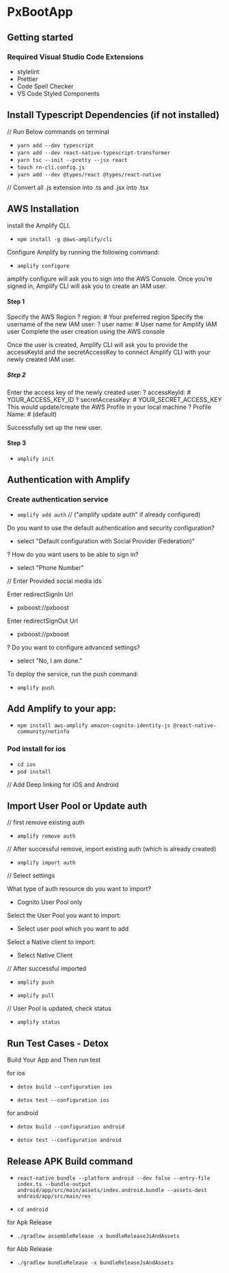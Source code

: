 # PxBootApp

## Getting started

### Required Visual Studio Code Extensions

- stylelint
- Prettier
- Code Spell Checker
- VS Code Styled Components

## Install Typescript Dependencies (if not installed)

// Run Below commands on terminal

- `yarn add --dev typescript`
- `yarn add --dev react-native-typescript-transformer`
- `yarn tsc --init --pretty --jsx react`
- `touch rn-cli.config.js`
- `yarn add --dev @types/react @types/react-native`

// Convert all .js extension into .ts and .jsx into .tsx

## AWS Installation

install the Amplify CLI.

- `npm install -g @aws-amplify/cli`

Configure Amplify by running the following command:

- `amplify configure`

amplify configure will ask you to sign into the AWS Console.
Once you’re signed in, Amplify CLI will ask you to create an IAM user.

#### Step 1

Specify the AWS Region
? region: # Your preferred region
Specify the username of the new IAM user:
? user name: # User name for Amplify IAM user
Complete the user creation using the AWS console

Once the user is created, Amplify CLI will ask you to provide the accessKeyId and the secretAccessKey to connect Amplify CLI with your newly created IAM user.

##### Step 2

Enter the access key of the newly created user:
? accessKeyId: # YOUR_ACCESS_KEY_ID
? secretAccessKey: # YOUR_SECRET_ACCESS_KEY
This would update/create the AWS Profile in your local machine
? Profile Name: # (default)

Successfully set up the new user.

#### Step 3

- `amplify init`

## Authentication with Amplify

### Create authentication service

- `amplify add auth` // ("amplify update auth" if already configured)

Do you want to use the default authentication and security configuration?

- select "Default configuration with Social Provider (Federation)"

? How do you want users to be able to sign in?

- select "Phone Number"

// Enter Provided social media ids

Enter redirectSignIn Url

- pxboost://pxboost

Enter redirectSignOut Url

- pxboost://pxboost

? Do you want to configure advanced settings?

- select "No, I am done."

To deploy the service, run the push command:

- `amplify push`

## Add Amplify to your app:

- `npm install aws-amplify amazon-cognito-identity-js @react-native-community/netinfo`

### Pod install for ios

- `cd ios`
- `pod install`

// Add Deep linking for iOS and Android

## Import User Pool or Update auth

// first remove existing auth
- `amplify remove auth`

// After successful remove, import existing auth (which is already created)

- `amplify import auth`

// Select settings

What type of auth resource do you want to import?

- Cognito User Pool only

Select the User Pool you want to import:

- Select user pool which you want to add

Select a Native client to import:

- Select Native Client

// After successful imported

- `amplify push`

- `amplify pull`

// User Pool is updated, check status

- `amplify status`

## Run Test Cases - Detox

Build Your App and Then run test

for ios

- `detox build --configuration ios`

- `detox test --configuration ios`

for android

- `detox build --configuration android`

- `detox test --configuration android`

## Release APK Build command

- `react-native bundle --platform android --dev false --entry-file index.ts --bundle-output android/app/src/main/assets/index.android.bundle --assets-dest android/app/src/main/res`

- `cd android`

for Apk Release
- `./gradlew assembleRelease -x bundleReleaseJsAndAssets`

for Abb Release
- `./gradlew bundleRelease -x bundleReleaseJsAndAssets`
